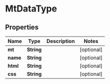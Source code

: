 

# MtDataType


## Properties

Name | Type | Description | Notes
------------ | ------------- | ------------- | -------------
**mt** | **String** |  |  [optional]
**name** | **String** |  |  [optional]
**html** | **String** |  |  [optional]
**css** | **String** |  |  [optional]



